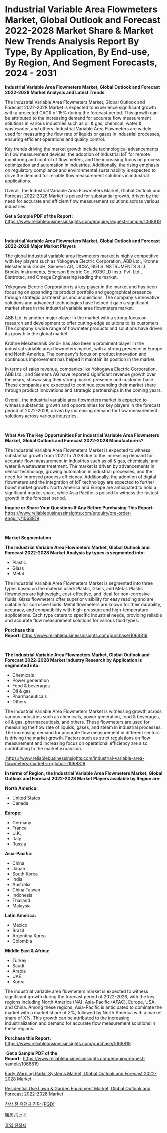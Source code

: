 <p><h1>Industrial Variable Area Flowmeters Market, Global Outlook and Forecast 2022-2028 Market Share & Market New Trends Analysis Report By Type, By Application, By End-use, By Region, And Segment Forecasts, 2024 - 2031</h1></p><p><strong>Industrial Variable Area Flowmeters Market, Global Outlook and Forecast 2022-2028 Market Analysis and Latest Trends</strong></p>
<p><p>The Industrial Variable Area Flowmeters Market, Global Outlook and Forecast 2022-2028 Market is expected to experience significant growth with a projected CAGR of 15% during the forecast period. This growth can be attributed to the increasing demand for accurate flow measurement solutions in various industries such as oil & gas, chemical, water & wastewater, and others. Industrial Variable Area Flowmeters are widely used for measuring the flow rate of liquids or gases in industrial processes, ensuring efficient operations and quality control.</p><p>Key trends driving the market growth include technological advancements in flow measurement devices, the adoption of Industrial IoT for remote monitoring and control of flow meters, and the increasing focus on process optimization and automation in industries. Additionally, the rising emphasis on regulatory compliance and environmental sustainability is expected to drive the demand for reliable flow measurement solutions in industrial applications.</p><p>Overall, the Industrial Variable Area Flowmeters Market, Global Outlook and Forecast 2022-2028 Market is poised for substantial growth, driven by the need for accurate and efficient flow measurement solutions across various industries.</p></p>
<p><strong>Get a Sample PDF of the Report:&nbsp;</strong> <a href="https://www.reliablebusinessinsights.com/enquiry/request-sample/1068819">https://www.reliablebusinessinsights.com/enquiry/request-sample/1068819</a></p>
<p>&nbsp;</p>
<p><strong>Industrial Variable Area Flowmeters Market, Global Outlook and Forecast 2022-2028 Major Market Players</strong></p>
<p><p>The global industrial variable area flowmeters market is highly competitive with key players such as Yokogawa Electric Corporation, ABB Ltd., Krohne Messtechnik GmbH, Siemens AG, DICSA, RIELS INSTRUMENTS S.r.l., Brooks Instruments, Emerson Electric Co., KOBOLD Instr. Pvt. Ltd., Elettrotec, and Omega Engineering leading the market.</p><p>Yokogawa Electric Corporation is a key player in the market and has been focusing on expanding its product portfolio and geographical presence through strategic partnerships and acquisitions. The company's innovative solutions and advanced technologies have helped it gain a significant market share in the industrial variable area flowmeters market.</p><p>ABB Ltd. is another major player in the market with a strong focus on research and development to offer cutting-edge solutions to its customers. The company's wide range of flowmeter products and solutions have driven its growth in the global market.</p><p>Krohne Messtechnik GmbH has also been a prominent player in the industrial variable area flowmeters market, with a strong presence in Europe and North America. The company's focus on product innovation and continuous improvement has helped it maintain its position in the market.</p><p>In terms of sales revenue, companies like Yokogawa Electric Corporation, ABB Ltd., and Siemens AG have reported significant revenue growth over the years, showcasing their strong market presence and customer base. These companies are expected to continue expanding their market share through product innovations and strategic partnerships in the coming years.</p><p>Overall, the industrial variable area flowmeters market is expected to witness substantial growth and opportunities for key players in the forecast period of 2022-2028, driven by increasing demand for flow measurement solutions across various industries.</p></p>
<p>&nbsp;</p>
<p><strong>What Are The Key Opportunities For Industrial Variable Area Flowmeters Market, Global Outlook and Forecast 2022-2028 Manufacturers?</strong></p>
<p><p>The Industrial Variable Area Flowmeters Market is expected to witness substantial growth from 2022 to 2028 due to the increasing demand for accurate flow measurement in industries such as oil & gas, chemicals, and water & wastewater treatment. The market is driven by advancements in sensor technology, growing automation in industrial processes, and the need for improved process efficiency. Additionally, the adoption of digital flowmeters and the integration of IoT technology are expected to further boost market growth. North America and Europe are anticipated to hold a significant market share, while Asia Pacific is poised to witness the fastest growth in the forecast period.</p></p>
<p><strong>Inquire or Share Your Questions If Any Before Purchasing This Report:</strong> <a href="https://www.reliablebusinessinsights.com/enquiry/pre-order-enquiry/1068819">https://www.reliablebusinessinsights.com/enquiry/pre-order-enquiry/1068819</a></p>
<p>&nbsp;</p>
<p><strong>Market Segmentation</strong></p>
<p><strong>The Industrial Variable Area Flowmeters Market, Global Outlook and Forecast 2022-2028 Market Analysis by types is segmented into:</strong></p>
<p><ul><li>Plastic</li><li>Glass</li><li>Metal</li></ul></p>
<p><p>The Industrial Variable Area Flowmeters Market is segmented into three types based on the material used: Plastic, Glass, and Metal. Plastic flowmeters are lightweight, cost-effective, and ideal for non-corrosive fluids. Glass flowmeters offer superior visibility for easy reading and are suitable for corrosive fluids. Metal flowmeters are known for their durability, accuracy, and compatibility with high-pressure and high-temperature applications. Each type caters to specific industrial needs, providing reliable and accurate flow measurement solutions for various fluid types.</p></p>
<p><strong>Purchase this Report:&nbsp;</strong><a href="https://www.reliablebusinessinsights.com/purchase/1068819">https://www.reliablebusinessinsights.com/purchase/1068819</a></p>
<p>&nbsp;</p>
<p><strong>The Industrial Variable Area Flowmeters Market, Global Outlook and Forecast 2022-2028 Market Industry Research by Application is segmented into:</strong></p>
<p><ul><li>Chemicals</li><li>Power generation</li><li>Food & beverages</li><li>Oil & gas</li><li>Pharmaceuticals</li><li>Others</li></ul></p>
<p><p>The Industrial Variable Area Flowmeters Market is witnessing growth across various industries such as chemicals, power generation, food & beverages, oil & gas, pharmaceuticals, and others. These flowmeters are used for measuring the flow rate of liquids, gases, and steam in industrial processes. The increasing demand for accurate flow measurement in different sectors is driving the market growth. Factors such as strict regulations on flow measurement and increasing focus on operational efficiency are also contributing to the market expansion.</p></p>
<p><a href="https://www.reliablebusinessinsights.com/industrial-variable-area-flowmeters-market-in-global-r1068819">&nbsp;https://www.reliablebusinessinsights.com/industrial-variable-area-flowmeters-market-in-global-r1068819</a></p>
<p><strong>In terms of Region, the Industrial Variable Area Flowmeters Market, Global Outlook and Forecast 2022-2028 Market Players available by Region are:</strong></p>
<p>
    <p> <strong> North America: </strong>
        <ul>
            <li>United States</li>
            <li>Canada</li>
        </ul>
        </p> 
    <p> <strong> Europe: </strong>
        <ul>
            <li>Germany</li>
            <li>France</li>
            <li>U.K.</li>
            <li>Italy</li>
            <li>Russia</li>
        </ul>
        </p> 
    <p> <strong> Asia-Pacific: </strong>
        <ul>
            <li>China</li>
            <li>Japan</li>
            <li>South Korea</li>
            <li>India</li>
            <li>Australia</li>
            <li>China Taiwan</li>
            <li>Indonesia</li>
            <li>Thailand</li>
            <li>Malaysia</li>
        </ul>
        </p> 
    <p> <strong> Latin America: </strong>
        <ul>
            <li>Mexico</li>
            <li>Brazil</li>
            <li>Argentina Korea</li>
            <li>Colombia</li>
        </ul>
        </p> 
    <p> <strong> Middle East & Africa: </strong>
        <ul>
            <li>Turkey</li>
            <li>Saudi</li>
            <li>Arabia</li>
            <li>UAE</li>
            <li>Korea</li>
        </ul>
    </p>
    </p>
<p><p>The industrial variable area flowmeters market is expected to witness significant growth during the forecast period of 2022-2028, with the key regions including North America (NA), Asia-Pacific (APAC), Europe, USA, and China. Among these regions, Asia-Pacific is anticipated to dominate the market with a market share of X%, followed by North America with a market share of X%. This growth can be attributed to the increasing industrialization and demand for accurate flow measurement solutions in these regions.</p></p>
<p><strong>Purchase this Report: </strong><a href="https://www.reliablebusinessinsights.com/purchase/1068819">https://www.reliablebusinessinsights.com/purchase/1068819</a></p>
<p>&nbsp;<strong>Get a Sample PDF of the Report:&nbsp;&nbsp;</strong><a href="https://www.reliablebusinessinsights.com/enquiry/request-sample/1068819">https://www.reliablebusinessinsights.com/enquiry/request-sample/1068819</a></p>
<p><strong></strong></p>
<p><p><a href="https://github.com/RyleeBauch2023/Market-Research-Report-List-1/blob/main/early-warning-radar-systems-market-global-outlook-and-forecast-2022-2028-market.md">Early Warning Radar Systems Market, Global Outlook and Forecast 2022-2028 Market</a></p><p><a href="https://github.com/AndreanneHane2023/Market-Research-Report-List-1/blob/main/residential-use-lawn-garden-equipment-market-global-outlook-and-forecast-2022-2028-market.md">Residential Use Lawn & Garden Equipment Market, Global Outlook and Forecast 2022-2028 Market</a></p><p><a href="https://medium.com/@tomienow676/%EC%9E%84%EC%8B%A0-%EC%A0%84-%EC%9C%A0%EC%A0%84%EC%9E%90-%EC%A7%84%EB%8B%A8-pgd-%EC%8B%9C%EC%9E%A5-%EB%A9%94%ED%8A%B8%EB%A6%AD-%ED%95%B4%EB%8F%85-%EC%8B%9C%EC%9E%A5-%EC%A0%90%EC%9C%A0%EC%9C%A8-%ED%8A%B8%EB%A0%8C%EB%93%9C-%EB%B0%8F-%EC%84%B1%EC%9E%A5-%ED%8C%A8%ED%84%B4-17f3b06cf947">착상 전 유전자 진단 (PGD)</a></p><p><a href="https://medium.com/@barrycuda1974/%E3%83%92%E3%83%BC%E3%83%86%E3%82%A3%E3%83%B3%E3%82%B0%E3%83%91%E3%83%83%E3%83%89%E5%B8%82%E5%A0%B4%E5%88%86%E6%9E%90-%E3%81%9D%E3%81%AEcagr-%E5%B8%82%E5%A0%B4%E3%82%BB%E3%82%B0%E3%83%A1%E3%83%B3%E3%83%86%E3%83%BC%E3%82%B7%E3%83%A7%E3%83%B3-%E3%81%8A%E3%82%88%E3%81%B3%E3%82%B0%E3%83%AD%E3%83%BC%E3%83%90%E3%83%AB%E7%94%A3%E6%A5%AD%E6%A6%82%E8%A6%81-b3c6cc97f40a">暖房パッド</a></p><p><a href="https://medium.com/@morrisassin8795/%ED%98%B8%ED%9D%A1%EC%96%B5%EC%A0%9C%EC%A0%9C-%EC%8B%9C%EC%9E%A5-%EC%A1%B0%EC%82%AC-%EB%B3%B4%EA%B3%A0%EC%84%9C-%EA%B7%B8-%EC%97%AD%EC%82%AC-%EB%B0%8F-2024%EB%85%84%EB%B6%80%ED%84%B0-2031%EB%85%84%EA%B9%8C%EC%A7%80%EC%9D%98-%EC%98%88%EC%B8%A1-cd04bb24f921">흡입 진정제</a></p></p>